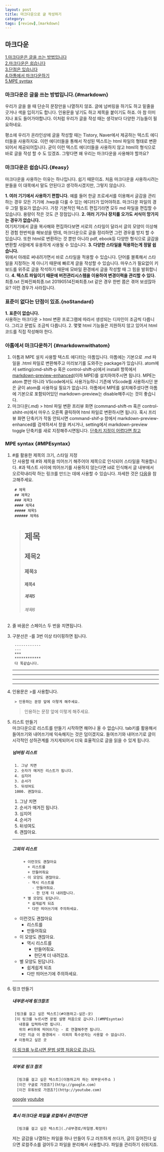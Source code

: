 ```yaml
---
layout: post
title: 마크다운으로 글 작성하기
category:
tags: [review],[markdown]
---
```


## 마크다운
  [1.마크다운은 글을 쓰는 방법입니다](#markdown)  
  [2.마크다운은 쉽습니다](#easy)  
  [3.단점은 있습니다](#noStandard)  
  [4.아톰에서 마크다운하기](#markdownwithatom)  
  [5.MPE syntax](#MPEsyntax)  
    
    
### 마크다운은 글을 쓰는 방법입니다.{#markdown}

  우리가 글을 쓸 때 단순히 문장만을 나열하지 않죠. 글에 넘버링을 하기도 하고 밑줄을 긋거나 색을 입히기도 합니다. 인용문을 넣기도 하고 제목을 붙이기도 하죠. 아 참 이미지나 표도 들어가야합니다. 이처럼 우리가 글을 작성 때는 생각보다 다양한 기능들이 필요하네요.

  평소에 우리가 온라인상에 글을 작성할 때는 Tistory, Naver에서 제공하는 텍스트 에디터들을 사용하지요. 이런 에디터들을 통해서 작성된 텍스트는 html 파일의 형태로 변환되어서 제공되어집니다. 굳이 이런 텍스트 에디터들을 사용하지 않고 html의 형식으로 바로 글을 작성 할 수 도 있겠죠. 그렇다면 왜 우리는 마크다운을 사용해야 할까요?

### 마크다운은 쉽습니다.{#easy}
  마크다운을 사용하는 이유는 하나입니다. 쉽기 때문이죠. 처음 마크다운을 사용하시려는 분들을 이 대목에서 말도 안된다고 생각하시겠지만, 그렇지 않습니다.

  **1. 여러 기기에서 사용하기 편합니다.**
  예를 들어 한글 프로세서를 이용해서 글감을 관리하는 경우 모든 기기에 .hwp을 다룰 수 있는 에디터가 있어야하죠. 마크다운 파일의 경우 그럴 필요가 없습니다. 가장 기본적인 텍스트 편집기라면 모두 md 파일을 편집할 수 있습니다. 용량이 작은 것도 큰 장점입니다.
  **2. 여러 기기나 장치를 오가도 서식이 망가지는 경우가 없습니다.**   
  여기저기에서 글을 복사해와 편집하다보면 서로의 스타일이 달라서 글의 모양이 이상해진 경험 한번씩을 해보셨을 텐데, 마크다운으로 글을 정리하면 그런 경우를 방지 할 수 있습니다. 또한 html로 변환하는 것 뿐만 아니라 pdf, ebook등 다양한 형식으로 글감을 변환할 사람에게 유용하게 사용될 수 있습니다.
  **3. 다양한 스타일을 적용하는게 정말 쉽습니다.**   
  위에서 아래로 써내려가면서 바로 스타일을 적용할 수 있습니다. 단어를 블록해서 스타일을 지정하는 게 아니기 때문에 빠르게 글을 작성할 수 있습니다. 마우스가 필요없이 키보드를 위주로 글을 작석하기 때문에 모바일 환경에서 글을 작성할 때 그 힘을 발휘합니다.
  **4. 텍스트 파일이기 때문에 버전관리시스템을 이용하여 변경이력을 관리할 수 있다.**
  최종.txt 진짜진짜최종.txt 20190514진짜최종.txt 같은 경우 한번 쯤은 겪어 보셨잖아요? 이런 경우가 사라집니다.

### 표준이 없다는 단점이 있죠.{noStandard}
  **1. 표준이 없습니다.**   
  사용하는 마크다운 > html 변환 프로그램에 따라서 생성되는 디자인이 조금씩 다릅니다. 그리고 문법도 조금씩 다릅니다.
  2. 몇몇 html 기능들은 지원하지 않고 있어서 html 코드를 직접 작성해야 한다.

### 아톰에서 마크다운하기 {#markdownwithatom}
  1. 아톰과 MPE 설치
  사용할 텍스트 에디터는 아톰입니다. 아톰에는 기본으로 .md 파일을 .html 파일로 변환해주고 미리보기를 도와주는 package가 있습니다. atom에서 setting(cmd-shift-p 혹은 control-shift-p)에서 installl 항목에서 [markdown-preview-enhanced](https://shd101wyy.github.io/markdown-preview-enhanced/#/)(이하 MPE)를 설치하여주시면 됩니다. MPE는 atom 뿐만 아니라 VScode에서도 사용가능하니 기존에 VScode를 사용하시던 분은 굳이 atom를 사용하실 필요가 없습니다. 아톰에서 MPE를 설치해주셨다면 아톰에 기본으로 포함되어있던 markdown-preview는 disable해주시는 것이 좋습니다.
  2. 마크다운(.md) > html 파일 변환
  프리뷰 화면 (command-shift-m 혹은 control-shiht-m)에서 마우스 오른쪽 클릭하여 html 파일로 변환하시면 됩니다. 혹시 프리뷰 화면 단축키가 작동 안되시면 command-shif-p 창에서 markdown-preview-enhanced를 검색하셔서 창을 켜시거나, setting에서 markdown-preview toggle 단축키를 새로 지정해주시면됩니다.
  [단축키 지정이 어렵다면 참고](https://abettercode.tistory.com/6)

### MPE syntax {#MPEsyntax}

  1. #를 활용한 제목의 크기, 스타일 지정  
    단 사용할 때 #와 제목을 띄어쓰기 해주어야 제목으로 인식되어 스타일을 적용합니다. #과 텍스트 사이에 띄어쓰기를 사용하지 않는다면 id로 인식해서 글 내부에서 오르락내리락 하는 링크를 만드는 데에 사용할 수 있습니다. 자세한 것은 [다음](#링크-만들기)을 참고해주세요.

          # 제목
          ## 제목2
          ### 제목3
          #### 제목4
          ##### 제목5
          ###### 제목6  

        ># 제목
        >## 제목2
        >### 제목3
        >#### 제목4
        >##### 제목5
        >###### 제목6  

  2. 줄 바꿈은 스페이스 두 번을 치면됩니다.  
  3. 구분선은 -를 3번 이상 타이핑하면 됩니다.  

          ------------  
          ---
          ***
          ************
          다 똑같습니다.

        ---------  
        ---
        ***
        ************

  4. 인용문은 >를 사용합니다.  

          > 인용하는 문장 앞에 이렇게 해주세요.  
        > 인용하는 문장 앞에 이렇게 해주세요.


  5. 리스트 만들기  
  마크다운으로 리스트를 만들기 시작하면 해어나 올 수 없습니다. tab키를 활용해서 들여쓰기와 내어쓰기에 익숙해지는 것은 덤이겠지요. 들여쓰기와 내어쓰기로 글이 시각적인 상하관계를 가지게되어서 더욱 효율적으로 글을 읽을 수 있게 됩니다.
      ##### 넘버링 리스트

          1. 그냥 치면
          2. 숫자가 매겨진 리스트가 됩니다.
          4. 심지어
          3. 순서가
          5. 뒤섞여도
          1000. 괜찮아요.
        1. 그냥 치면
        2. 순서가 매겨진 됩니다.
        4. 심지어
        3. 순서가
        5. 뒤섞여도
        1000. 괜찮아요.  
        ---
      ##### 그외의 리스트
              + 이런것도 괜찮아요
                + 리스트를
                + 만들어줘요
              - 이 모양도 괜찮아요.
                - 역시 리스트를
                  - 만들어줘요.
                  - 한 단계 더 내려합니다.
              * 별 모양도 된답니다.
                * 쉽게쉽게 되죠
                * 다만 띄어쓰기에 주의하세요.
      + 이런것도 괜찮아요
        + 리스트를
        + 만들어줘요
      - 이 모양도 괜찮아요.
        - 역시 리스트를
          - 만들어줘요.
          - 한단계 더 내려갔죠.
      * 별 모양도 된답니다.
        * 쉽게쉽게 되죠
        * 다만 띄어쓰기에 주의하세요.
      ---

  6. 링크 만들기
      ##### 내부문서에 링크참조  

          [링크를 걸고 싶은 텍스트](#이동하고-싶은-곳)
          [이 링크를 누르시면 문법 설명 처음으로 갑니다.](#MPEsyntax)
            내용을 입력하시면 됩니다.              
            위의 #이후에 띄어쓰기는 - 로 연결해주면 됩니다.
            다만 지금 이 환경에서 - 이외의 특수문자는 사용할 수 없습니다.   
          # 이동하고 싶은 곳
        [이 링크를 누르시면 문법 설명 처음으로 갑니다.](#MPEsyntax)

      ---
     ##### 외부로 링크 참조
           [링크를 걸고 싶은 텍스트](이동하고자 하는 외부문서주소 )               
           [이건 구글로 가겠죠?](http://google.com)  
           [이건 유튜브로 가겠죠?](http://youtube.com)
        [google](http://google.com)
        [youtube](http://youtube.com)

      ---

     ##### 혹시 마크다운 파일을 로컬에서 관리한다면
           [링크를 걸고 싶은 텍스트](./내부경로/파일명.확장자)
     저는 글감을 나열하는 파일을 하나 만들어 두고 러프하게 쓰다가, 글이 길어진다 싶으면 로컬주소를 걸어두고 파일을 분리해서 사용합니다. 파일을 관리하기 쉬워지죠.   
